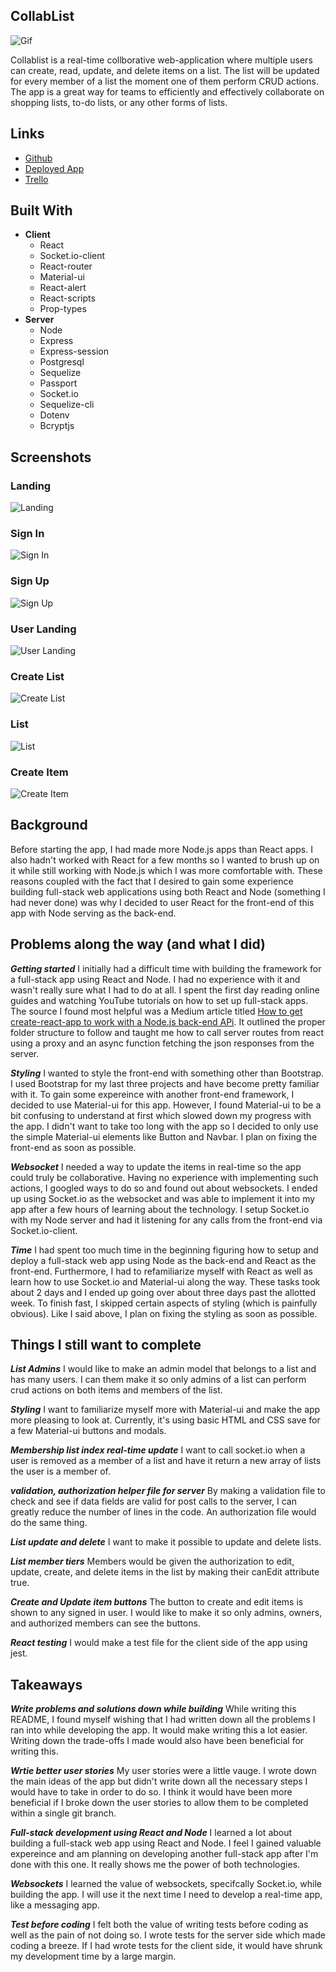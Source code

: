 ## CollabList

![Gif](https://i.imgur.com/muIbTjH.gif)

Collablist is a real-time collborative web-application where multiple users can create, read, update, and delete items on a list. The list will be updated for every member of a list the moment one of them perform CRUD actions. The app is a great way for teams to efficiently and effectively collaborate on shopping lists, to-do lists, or any other forms of lists.

## Links

* [Github](https://github.com/brandonkimmmm/grocery-list)
* [Deployed App](https://brandonkimmmm-grocery-list.herokuapp.com/)
* [Trello](https://trello.com/b/f6ryUiwP/grocery-list)

## Built With

* **Client**
	* React
	* Socket.io-client
	* React-router
	* Material-ui
	* React-alert
	* React-scripts
	* Prop-types
* **Server**
	* Node
	* Express
	* Express-session
	* Postgresql
	* Sequelize
	* Passport
	* Socket.io
	* Sequelize-cli
	* Dotenv
	* Bcryptjs

## Screenshots

### Landing
![Landing](https://i.imgur.com/hbbycQJ.png)

### Sign In
![Sign In](https://i.imgur.com/W4ywI52.png)

### Sign Up
![Sign Up](https://i.imgur.com/xeYauea.png)

### User Landing
![User Landing](https://i.imgur.com/X1Z7A5r.png)

### Create List
![Create List](https://i.imgur.com/bBr9qsO.png)

### List
![List](https://i.imgur.com/4VRKkSs.png)

### Create Item
![Create Item](https://i.imgur.com/XFPrO8J.png)

## Background

Before starting the app, I had made more Node.js apps than React apps. I also hadn't worked with React for a few months so I wanted to brush up on it while still working with Node.js which I was more comfortable with. These reasons coupled with the fact that I desired to gain some experience building full-stack web applications using both React and Node (something I had never done) was why I decided to user React for the front-end of this app with Node serving as the back-end. 

## Problems along the way (and what I did)

___Getting started___
I initially had a difficult time with building the framework for a full-stack app using React and Node. I had no experience with it and wasn't really sure what I had to do at all. I spent the first day reading online guides and watching YouTube tutorials on how to set up full-stack apps. The source I found most helpful was a Medium article titled [How to get create-react-app to work with a Node.js back-end APi](https://medium.freecodecamp.org/how-to-make-create-react-app-work-with-a-node-backend-api-7c5c48acb1b0). It outlined the proper folder structure to follow and taught me how to call server routes from react using a proxy and an async function fetching the json responses from the server. 

___Styling___
I wanted to style the front-end with something other than Bootstrap. I used Bootstrap for my last three projects and have become pretty familiar with it. To gain some expereince with another front-end framework, I decided to use Material-ui for this app. However, I found Material-ui to be a bit confusing to understand at first which slowed down my progress with the app. I didn't want to take too long with the app so I decided to only use the simple Material-ui elements like Button and Navbar. I plan on fixing the front-end as soon as possible. 

___Websocket___
I needed a way to update the items in real-time so the app could truly be collaborative. Having no experience with implementing such actions, I googled ways to do so and found out about websockets. I ended up using Socket.io as the websocket and was able to implement it into my app after a few hours of learning about the technology. I setup Socket.io with my Node server and had it listening for any calls from the front-end via Socket.io-client.

___Time___
I had spent too much time in the beginning figuring how to setup and deploy a full-stack web app using Node as the back-end and React as the front-end. Furthermore, I had to refamiliarize myself with React as well as learn how to use Socket.io and Material-ui along the way. These tasks took about 2 days and I ended up going over about three days past the allotted week. To finish fast, I skipped certain aspects of styling (which is painfully obvious). Like I said above, I plan on fixing the styling as soon as possible. 

## Things I still want to complete

***List Admins***
I would like to make an admin model that belongs to a list and has many users. I can them make it so only admins of a list can perform crud actions on both items and members of the list.

***Styling***
I want to familiarize myself more with Material-ui and make the app more pleasing to look at. Currently, it's using basic HTML and CSS save for a few Material-ui buttons and modals.

***Membership list index real-time update***
I want to call socket.io when a user is removed as a member of a list and have it return a new array of lists the user is a member of.

***validation, authorization helper file for server***
By making a validation file to check and see if data fields are valid for post calls to the server, I can greatly reduce the number of lines in the code. An authorization file would do the same thing. 

***List update and delete***
I want to make it possible to update and delete lists.

***List member tiers***
Members would be given the authorization to edit, update, create, and delete items in the list by making their canEdit attribute true.

***Create and Update item buttons***
The button to create and edit items is shown to any signed in user. I would like to make it so only admins, owners, and authorized members can see the buttons.

***React testing***
I would make a test file for the client side of the app using jest.

## Takeaways

***Write problems and solutions down while building***
While writing this README, I found myself wishing that I had written down all the problems I ran into while developing the app. It would make writing this a lot easier. Writing down the trade-offs I made would also have been beneficial for writing this. 

***Wrtie better user stories***
My user stories were a little vauge. I wrote down the main ideas of the app but didn't write down all the necessary steps I would have to take in order to do so. I think it would have been more beneficial if I broke down the user stories to allow them to be completed within a single git branch. 

***Full-stack development using React and Node***
I learned a lot about building a full-stack web app using React and Node. I feel I gained valuable expereince and am planning on developing another full-stack app after I'm done with this one. It really shows me the power of both technologies.

***Websockets***
I learned the value of websockets, specifcally Socket.io, while building the app. I will use it the next time I need to develop a real-time app, like a messaging app.

***Test before coding***
I felt both the value of writing tests before coding as well as the pain of not doing so. I wrote tests for the server side which made coding a breeze. If I had wrote tests for the client side, it would have shrunk my development time by a large margin. 
